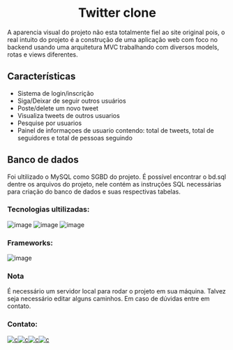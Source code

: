 <h1 align="center">Twitter clone</h1>

<p>A aparencia visual do projeto não esta totalmente fiel ao site original pois, o real intuito do projeto é a construção de uma aplicação web com foco no backend usando uma arquitetura MVC trabalhando com diversos models, rotas e views diferentes.</p>

<h2>Características</h2>
<ul>
  <li>Sistema de login/inscrição</li>
  <li>Siga/Deixar de seguir outros usuários</li>
  <li>Poste/delete um novo tweet</li>
  <li>Visualiza tweets de outros usuarios</li>
  <li>Pesquise por usuarios</li>
  <li>Painel de informaçoes de usuario contendo: total de tweets, total de seguidores e total de pessoas seguindo</li>
</ul>

<h2>Banco de dados</h2>
<p>Foi ultilizado o MySQL como SGBD do projeto. É possível encontrar o bd.sql dentre os arquivos do projeto, nele contém as instruções SQL necessárias para criação do banco de dados e suas respectivas tabelas.</p>

<h3>Tecnologias ultilizadas:</h3>

![image](https://img.shields.io/badge/HTML5-E34F26?style=for-the-badge&logo=html5&logoColor=white)
![image](https://img.shields.io/badge/CSS3-1572B6?style=for-the-badge&logo=css3&logoColor=white)
![image](https://img.shields.io/badge/PHP-777BB4?style=for-the-badge&logo=php&logoColor=white)

<h3>Frameworks:</h3>

![image](https://img.shields.io/badge/Bootstrap-563D7C?style=for-the-badge&logo=bootstrap&logoColor=white)

<h3>Nota</h3>
<p>É necessário um servidor local para rodar o projeto em sua máquina. Talvez seja necessário editar alguns caminhos.
Em caso de dúvidas entre em contato.
</p>

<h3>Contato:</h3>

<div style="display: flex;">
<a href="https://www.linkedin.com/in/joelson-fernandes-4b1841205/"><img src="https://img.shields.io/badge/LinkedIn-0077B5?style=for-the-badge&logo=linkedin&logoColor=white" alt="c"/></a>
<a href="mailto:fernandesjoelson97@gmail.com?subject=Contato"><img src="https://img.shields.io/badge/Gmail-D14836?style=for-the-badge&logo=gmail&logoColor=white" alt="c"/></a>
<a href=""><img src="https://img.shields.io/badge/Instagram-E4405F?style=for-the-badge&logo=instagram&logoColor=white" alt="c"/></a>
<a href="https://api.whatsapp.com/send?phone=947172465"><img src="https://img.shields.io/badge/WhatsApp-25D366?style=for-the-badge&logo=whatsapp&logoColor=white" alt="c"/></a>
</div>

